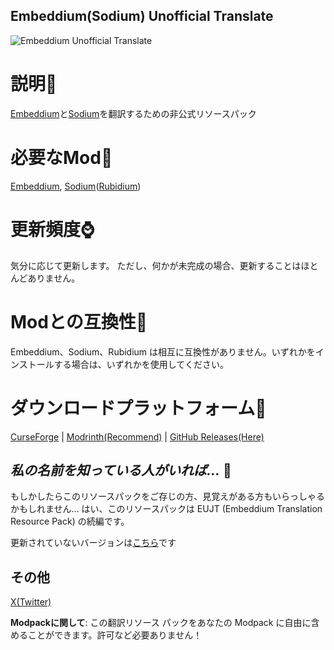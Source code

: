 ## Embeddium(Sodium) Unofficial Translate

![Embeddium Unofficial Translate](https://cdn.modrinth.com/data/cached_images/0f1213c99ad37ce9dc41b691d2bd0516f81e875b.png)

# 説明📖
[Embeddium](https://github.com/embeddedt/embeddium)と[Sodium](https://github.com/CaffeineMC/sodium-fabric)を翻訳するための非公式リソースパック

# 必要なMod🔴
[Embeddium](https://github.com/embeddedt/embeddium), [Sodium](https://github.com/CaffeineMC/sodium-fabric)([Rubidium](https://github.com/Asek3/Rubidium))

# 更新頻度⌚
気分に応じて更新します。
ただし、何かが未完成の場合、更新することはほとんどありません。

# Modとの互換性👜
Embeddium、Sodium、Rubidium は相互に互換性がありません。いずれかをインストールする場合は、いずれかを使用してください。

# ダウンロードプラットフォーム📁
[CurseForge](https://www.curseforge.com/minecraft/texture-packs/eujt-continued/files/all?page=1&pageSize=20) | [Modrinth(Recommend)](https://modrinth.com/resourcepack/eujt-continued/versions) | [GitHub Releases(Here)](https://github.com/penpea/eujt-continued/releases)

## _私の名前を知っている人がいれば..._ 🐧
もしかしたらこのリソースパックをご存じの方、見覚えがある方もいらっしゃるかもしれません...
はい、このリソースパックは EUJT (Embeddium Translation Resource Pack) の続編です。

更新されていないバージョンは[こちら](https://github.com/penguin06329/Embeddium-Unofficial-Japanese-Translate)です

## その他
[X(Twitter)](https://x.com/penguin06329b)

**Modpackに関して**: 
この翻訳リソース パックをあなたの Modpack に自由に含めることができます。許可など必要ありません！
